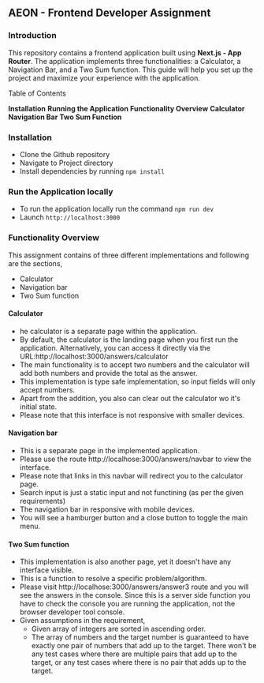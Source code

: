 ## AEON - Frontend Developer Assignment

### Introduction

This repository contains a frontend application built using **Next.js - App Router**. The application implements three functionalities: a Calculator, a Navigation Bar, and a Two Sum function. This guide will help you set up the project and maximize your experience with the application.


Table of Contents

   **Installation**
   **Running the Application**
   **Functionality Overview**
   **Calculator**
   **Navigation Bar**
   **Two Sum Function**

### Installation

- Clone the Github repository
- Navigate to Project directory
- Install dependencies by running `npm install`

### Run the Application locally

- To run the application locally run the command `npm run dev`
- Launch `http://localhost:3000`

### Functionality Overview

This assignment contains of three different implementations and following are the sections,

- Calculator
- Navigation bar
- Two Sum function

#### Calculator

- he calculator is a separate page within the application.
- By default, the calculator is the landing page when you first run the application. Alternatively, you can access it directly via the URL:http://localhost:3000/answers/calculator
- The main functionality is to accept two numbers and the calculator will add both numbers and provide the total as the answer.
- This implementation is type safe implementation, so input fields will only accept numbers.
- Apart from the addition, you also can clear out the calculator wo it's initial state.
- Please note that this interface is not responsive with smaller devices.

#### Navigation bar

- This is a separate page in the implemented application.
- Please use the route http://localhose:3000/answers/navbar to view the interface.
- Please note that links in this navbar will redirect you to the calculator page.
- Search input is just a static input and not functining (as per the given requirements)
- The navigation bar in responsive with mobile devices.
- You will see a hamburger button and a close button to toggle the main menu.

#### Two Sum function

- This implementation is also another page, yet it doesn't have any interface visible.
- This is a function to resolve a specific problem/algorithm.
- Please visit http://localhose:3000/answers/answer3 route and you will see the answers in the console. Since this is a server side function you have to check the console you are running the application, not the browser developer tool console.
- Given assumptions in the requirement,
    - Given array of integers are sorted in ascending order.
    - The array of numbers and the target number is guaranteed to have exactly one pair of numbers that add up to the target. There won't be any test cases where there are multiple pairs that add up to the target, or any test cases where there is no pair that adds up to the target.

